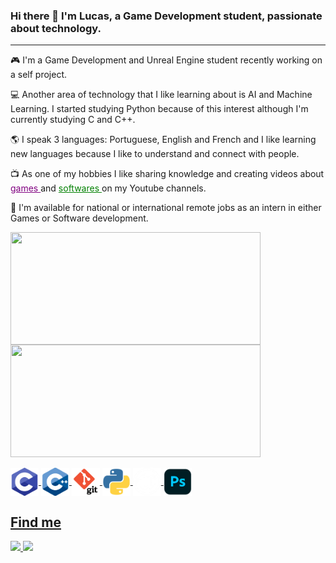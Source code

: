 ### Hi there 👋 I'm Lucas, a Game Development student, passionate about technology.
<hr>
 <p>&#127918; I'm a Game Development and Unreal Engine student recently working on a self project. </p>
 <p> &#128187; Another area of technology that I like learning about is AI and Machine Learning. I started studying Python because of this interest although I'm currently studying C and C++.
 <p> &#127758; I speak 3 languages: Portuguese, English and French and I like learning new languages because I like to understand and connect with people. </p>
 <p>&#128250; As one of my hobbies I like sharing knowledge and creating videos about<a style="color:purple;" href="https://www.youtube.com/channel/UC-pEWG2cqs4WJTvIRkvr0kQ" target="_blank"> games </a> and <a style="color:green;" href="https://www.youtube.com/channel/UCNZSNiIxEB2JW2eZOr_2x4Q" target="_blank"> softwares </a> on my Youtube channels. </p>
 <p> &#129309; I'm available for national or international remote jobs as an intern in either Games or Software development.



 <div>
  <a href="https://github.com/lucascassimirosena">
  <img align="center" height="180em" width="400em" src="https://github-readme-stats.vercel.app/api?username=lucascassimirosena&show_icons=true&theme=chartreuse-dark&include_all_commits=true&count_private=true"/>
  <img align="center" height="180em" width="400em" src="https://github-readme-stats.vercel.app/api/top-langs/?username=lucascassimirosena&layout=compact&langs_count=7&theme=chartreuse-dark"/>
</div>

 
<div style="display: inline_block"><br>
  <img align="center" alt="LucasSena-C" height="45" width="45" src="https://github.com/lucascassimirosena/lucascassimirosena/blob/main/icons/c%20lucas%20sena.png">
  <img align="center" alt="LucasSena-Cpp" height="45" width="45" src="https://github.com/lucascassimirosena/lucascassimirosena/blob/main/icons/cpp%20lucas%20sena.png">
  <img align="center" alt="LucasSena-git" height="45" width="45" src="https://github.com/lucascassimirosena/lucascassimirosena/blob/main/icons/git%20lucas%20sena.png">
  <img align="center" alt="LucasSena-python" height="45" width="45" src="https://github.com/lucascassimirosena/lucascassimirosena/blob/main/icons/python%20lucas%20sena.png">
  <img align="center" alt="LucasSena-urealengine" height="45" width="45" src="https://github.com/lucascassimirosena/lucascassimirosena/blob/main/icons/unreal%20engine%20lucas%20sena.png">
  <img align="center" alt="LucasSena-ps" height="45" width="45" src="https://github.com/lucascassimirosena/lucascassimirosena/blob/main/icons/ps.png">


<h2>Find me</h2>

  <div>
    <a title="Mail: lucas.cassimiro@live.com" href = "mailto:lucas.cassimiro@live.com">
      <img src="https://img.shields.io/badge/Email-lucas--cassimiro-inactive">
    </a>
    <a title="LinkedIn profile: Lucas Cassimiro Sena Colombo" href="https://www.linkedin.com/in/lucas-cassimiro/" target="_blank">
      <img src="https://img.shields.io/badge/| LinkedIn-3e3e3e?style=flat-square&logo=linkedin&logoColor=white">
    </a>
  </div>
                                           
                                                                
<!--
**lucascassimirosena/lucascassimirosena** is a ✨ _special_ ✨ repository because its `README.md` (this file) appears on your GitHub profile.

Here are some ideas to get you started:

- 🔭 I’m currently working on ...
-
- 👯 I’m looking to collaborate on ...
- 🤔 I’m looking for help with ...
- 💬 Ask me about ...
- 📫 How to reach me: ...
- 😄 Pronouns: ...
- ⚡ Fun fact: ...
-->
